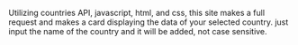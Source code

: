 Utilizing countries API, javascript, html, and css, this site makes a full request and makes a card displaying the data of your selected country. just input the name of the country and it will be added, not case sensitive.
